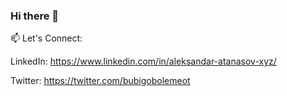 ### Hi there 👋

<!--
**aleksandar-atanasov/aleksandar-atanasov** is a ✨ _special_ ✨ repository because its `README.md` (this file) appears on your GitHub profile.

Here are some ideas to get you started:

- 🔭 I’m currently working on ...
- 🌱 I’m currently learning ...
- 👯 I’m looking to collaborate on ...
- 🤔 I’m looking for help with ...
- 💬 Ask me about ...
- 📫 How to reach me: ...
- 😄 Pronouns: ...
- ⚡ Fun fact: ...
-->

📫 Let's Connect:

LinkedIn: https://www.linkedin.com/in/aleksandar-atanasov-xyz/

Twitter: https://twitter.com/bubigobolemeot
